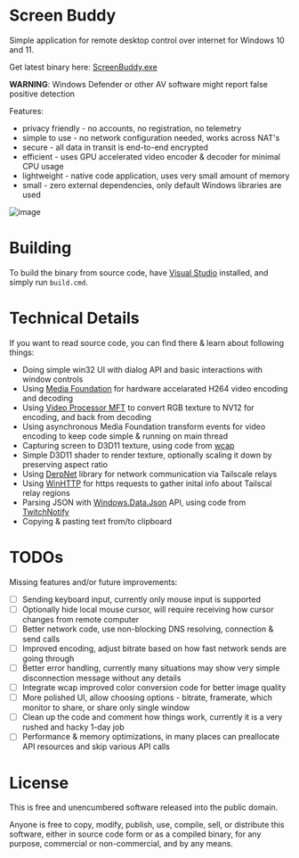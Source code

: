 Screen Buddy
============

Simple application for remote desktop control over internet for Windows 10 and 11.

Get latest binary here: [ScreenBuddy.exe][]

**WARNING**: Windows Defender or other AV software might report false positive detection

Features:
 * privacy friendly - no accounts, no registration, no telemetry
 * simple to use - no network configuration needed, works across NAT's
 * secure - all data in transit is end-to-end encrypted
 * efficient - uses GPU accelerated video encoder & decoder for minimal CPU usage
 * lightweight - native code application, uses very small amount of memory
 * small - zero external dependencies, only default Windows libraries are used

![image](https://github.com/user-attachments/assets/1cd6ee61-b202-4d4e-9b54-4225ed025bd7)

Building
========

To build the binary from source code, have [Visual Studio][VS] installed, and simply run `build.cmd`.

Technical Details
=================

If you want to read source code, you can find there & learn about following things:

 * Doing simple win32 UI with dialog API and basic interactions with window controls
 * Using [Media Foundation][] for hardware accelarated H264 video encoding and decoding
 * Using [Video Processor MFT] to convert RGB texture to NV12 for encoding, and back from decoding
 * Using asynchronous Media Foundation transform events for video encoding to keep code simple & running on main thread
 * Capturing screen to D3D11 texture, using code from [wcap][]
 * Simple D3D11 shader to render texture, optionally scaling it down by preserving aspect ratio
 * Using [DerpNet][] library for network communication via Tailscale relays
 * Using [WinHTTP][] for https requests to gather inital info about Tailscal relay regions
 * Parsing JSON with [Windows.Data.Json][] API, using code from [TwitchNotify][]
 * Copying & pasting text from/to clipboard

TODOs
=====

Missing features and/or future improvements:

 - [ ] Sending keyboard input, currently only mouse input is supported
 - [ ] Optionally hide local mouse cursor, will require receiving how cursor changes from remote computer
 - [ ] Better network code, use non-blocking DNS resolving, connection & send calls
 - [ ] Improved encoding, adjust bitrate based on how fast network sends are going through
 - [ ] Better error handling, currently many situations may show very simple disconnection message without any details
 - [ ] Integrate wcap improved color conversion code for better image quality 
 - [ ] More polished UI, allow choosing options - bitrate, framerate, which monitor to share, or share only single window
 - [ ] Clean up the code and comment how things work, currently it is a very rushed and hacky 1-day job
 - [ ] Performance & memory optimizations, in many places can preallocate API resources and skip various API calls

License
=======

This is free and unencumbered software released into the public domain.

Anyone is free to copy, modify, publish, use, compile, sell, or distribute this software, either in source code form or as
a compiled binary, for any purpose, commercial or non-commercial, and by any means.

[ScreenBuddy.exe]: https://raw.githubusercontent.com/wiki/mmozeiko/ScreenBuddy/ScreenBuddy.exe
[Media Foundation]: https://learn.microsoft.com/en-us/windows/win32/medfound/microsoft-media-foundation-sdk
[Video Processor MFT]: https://learn.microsoft.com/en-us/windows/win32/medfound/video-processor-mft
[WinHTTP]: https://learn.microsoft.com/en-us/windows/win32/winhttp/winhttp-start-page
[Windows.Data.Json]: https://learn.microsoft.com/en-us/uwp/api/windows.data.json
[wcap]: https://github.com/mmozeiko/wcap/
[DerpNet]: https://github.com/mmozeiko/derpnet/
[TwitchNotify]: https://github.com/mmozeiko/TwitchNotify/
[VS]: https://visualstudio.microsoft.com/vs/
